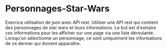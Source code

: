 # Personnages-Star-Wars

Exercice utilisation de json avec API rest.
Utiliser une API rest qui contient des personnages de star wars et leurs informations.
Le but est d'extraire ces informations pour les afficher sur une page via une liste déroulante.
Lorsqu'on sélectionne un personnage, ce sont uniquement les informations de ce dernier qui doivent apparaître.
